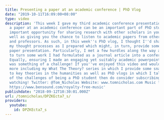 ```yaml
---
title: Presenting a paper at an academic conference | PhD Vlog
date: "2019-10-11T16:09:00+08:00"
type: video
description: 'This week I gave my third academic conference presentation! Presenting
  a paper at an academic conference can be an important part of PhD study. It is an
  important opportunity for sharing research with other scholars in your field as
  well as giving you the chance to listen to academic papers from other grad students
  and professors. As such, in this week''s PhD vlog, I thought I''d share some of
  my thought processes as I prepared which might, in turn, provide some tips for conference
  paper presentation. Particularly, I met a few hurdles along the way as I attempted
  to turn some work I had formulated as a journal article into a conference paper.
  Equally, ensuring I made an engaging yet suitably academic powerpoint presentation
  was something of a challenge! If you''ve enjoyed this video and would like to see
  more including my What The Theory? series in which I provide some snappy introductions
  to key theories in the humanities as well as PhD vlogs in which I talk about some
  of the challenges of being a PhD student then do consider subscribing. Thanks for
  watching! Twitter: @Tom_Nicholas Website: www.tomnicholas.com Music from Bensound:
  https://www.bensound.com/royalty-free-music'
publishdate: "2018-09-12T10:30:01.000Z"
url: /tomnicholas/DPZKEcta7_s/
providers:
  youtube:
    id: DPZKEcta7_s
---
```

